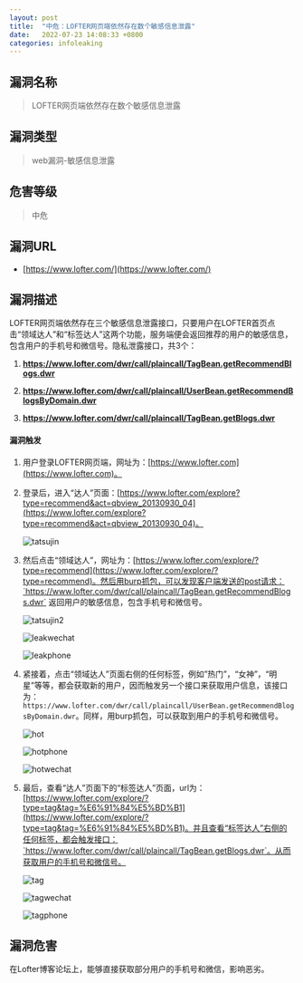 ```yaml
---
layout: post
title:  "中危：LOFTER网页端依然存在数个敏感信息泄露"
date:   2022-07-23 14:08:33 +0800
categories: infoleaking
---
```


## 漏洞名称

> LOFTER网页端依然存在数个敏感信息泄露

## 漏洞类型

> web漏洞-敏感信息泄露

## 危害等级

> 中危

## 漏洞URL

- [https://www.lofter.com/](https://www.lofter.com/)

## 漏洞描述

LOFTER网页端依然存在三个敏感信息泄露接口，只要用户在LOFTER首页点击“领域达人”和“标签达人”这两个功能，服务端便会返回推荐的用户的敏感信息，包含用户的手机号和微信号。隐私泄露接口，共3个：

1. **https://www.lofter.com/dwr/call/plaincall/TagBean.getRecommendBlogs.dwr**

2. **https://www.lofter.com/dwr/call/plaincall/UserBean.getRecommendBlogsByDomain.dwr**

3. **https://www.lofter.com/dwr/call/plaincall/TagBean.getBlogs.dwr**

#### 漏洞触发
1. 用户登录LOFTER网页端，网址为：[https://www.lofter.com](https://www.lofter.com)。

2. 登录后，进入“达人”页面：[https://www.lofter.com/explore?type=recommend&act=qbview_20130930_04](https://www.lofter.com/explore?type=recommend&act=qbview_20130930_04)。

    ![tatsujin](/assets/lofter/tatsujin.png)

3. 然后点击“领域达人”，网址为：[https://www.lofter.com/explore/?type=recommend](https://www.lofter.com/explore/?type=recommend)。然后用burp抓包，可以发现客户端发送的post请求：`https://www.lofter.com/dwr/call/plaincall/TagBean.getRecommendBlogs.dwr` 返回用户的敏感信息，包含手机号和微信号。

    ![tatsujin2](/assets/lofter/tatsujin2.png)

    ![leakwechat](/assets/lofter/leakwechat.png)

    ![leakphone](/assets/lofter/leakphone.png)

4. 紧接着，点击“领域达人”页面右侧的任何标签，例如”热门”，“女神”，“明星”等等，都会获取新的用户，因而触发另一个接口来获取用户信息，该接口为：`https://www.lofter.com/dwr/call/plaincall/UserBean.getRecommendBlogsByDomain.dwr`。同样，用burp抓包，可以获取到用户的手机号和微信号。

    ![hot](/assets/lofter/hot.png)

    ![hotphone](/assets/lofter/hotphone.png)

    ![hotwechat](/assets/lofter/hotwechat.png)

5. 最后，查看“达人”页面下的“标签达人”页面，url为：[https://www.lofter.com/explore/?type=tag&tag=%E6%91%84%E5%BD%B1](https://www.lofter.com/explore/?type=tag&tag=%E6%91%84%E5%BD%B1)。并且查看“标签达人”右侧的任何标签，都会触发接口：`https://www.lofter.com/dwr/call/plaincall/TagBean.getBlogs.dwr`。从而获取用户的手机号和微信号。

    ![tag](/assets/lofter/tag.png)

    ![tagwechat](/assets/lofter/tagwechat.png)

    ![tagphone](/assets/lofter/tagphone.png)

## 漏洞危害

在Lofter博客论坛上，能够直接获取部分用户的手机号和微信，影响恶劣。



